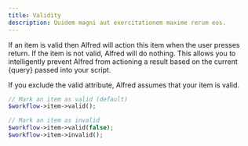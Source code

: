 ```yaml
---
title: Validity
description: Quidem magni aut exercitationem maxime rerum eos.
---
```

<!-- TODO: Human this. -->

If an item is valid then Alfred will action this item when the user presses return. If the item is not valid, Alfred will do nothing. This allows you to intelligently prevent Alfred from actioning a result based on the current {query} passed into your script.

If you exclude the valid attribute, Alfred assumes that your item is valid.

```php
// Mark an item as valid (default)
$workflow->item->valid();

// Mark an item as invalid
$workflow->item->valid(false);
$workflow->item->invalid();
```